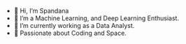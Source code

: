 - 👋 Hi, I’m Spandana
- 👀 I’m a Machine Learning, and Deep Learning Enthusiast.
- 🌱 I’m currently working as a Data Analyst.
- 🌌 Passionate about Coding and Space.

<!---
spandanag333/spandanag333 is a ✨ special ✨ repository because its `README.md` (this file) appears on your GitHub profile.
You can click the Preview link to take a look at your changes.
--->
